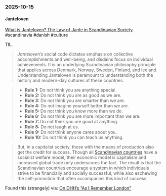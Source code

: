 ### 2025-10-15
#### Janteloven
[What is Janteloven? The Law of Jante in Scandinavian Society](https://www.scandinaviastandard.com/what-is-janteloven-the-law-of-jante/) #scandinavia #danish #culture

TIL.

> _Janteloven’s_ social code dictates emphasis on collective accomplishments and well-being, and disdains focus on individual achievements. It is an underlying Scandinavian philosophy principle that applies across Denmark, Norway, Sweden, Finland, and Iceland. Understanding Janteloven is paramount to understanding both the history and modern-day cultures of these countries.


> - **Rule 1:** Do not think you are anything special.
> - **Rule 2:** Do not think you are as good as we are.
> - **Rule 3:** Do not think you are smarter than we are.
> - **Rule 4:** Do not imagine yourself better than we are.
> - **Rule 5:** Do not think you know more than we do.
> - **Rule 6:** Do not think you are more important than we are.
> - **Rule 7:** Do not think you are good at anything.
> - **Rule 8:** Do not laugh at us.
> - **Rule 9:** Do not think anyone cares about you.
> - **Rule 10:** Do not think you can teach us anything.

> But, in a capitalist society, those with the means of production also get the credit for success. Though all [Scandinavian countries](https://www.scandinaviastandard.com/where-is-scandinavia-a-guide-to-the-scandinavian-countries/) have a socialist welfare model, their economic model is capitalism and increased global trade only underscores the fact. The result is that the Scandinavian countries encourage a system in which individuals strive to be financially and socially successful, while also eschewing the self-promotion that often accompanies this kind of success.

Found this (strangely) via: [On DHH’s “As I Remember London”](https://paulbjensen.co.uk/2025/09/17/on-dhhs-as-i-remember-london.html)